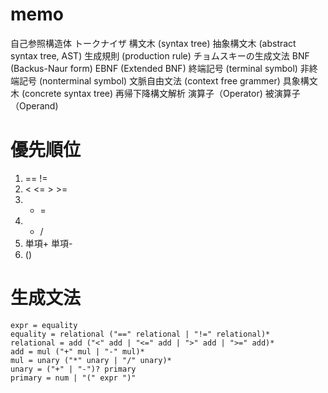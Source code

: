 # memo

自己参照構造体
トークナイザ
構文木 (syntax tree)
抽象構文木 (abstract syntax tree, AST)
生成規則 (production rule)
チョムスキーの生成文法
BNF (Backus-Naur form)
EBNF (Extended BNF)
終端記号 (terminal symbol)
非終端記号 (nonterminal symbol)
文脈自由文法 (context free grammer)
具象構文木 (concrete syntax tree)
再帰下降構文解析
演算子（Operator)
被演算子（Operand)


# 優先順位


1. == !=
2. < <= > >=
3. + =
4. * /
5. 単項+ 単項-
6. ()


# 生成文法

```
expr = equality
equality = relational ("==" relational | "!=" relational)*
relational = add ("<" add | "<=" add | ">" add | ">=" add)*
add = mul ("+" mul | "-" mul)*
mul = unary ("*" unary | "/" unary)*
unary = ("+" | "-")? primary
primary = num | "(" expr ")"
```

